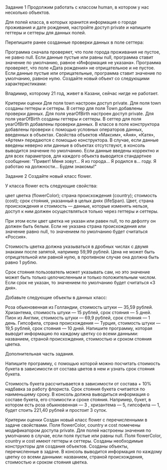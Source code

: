 Задание 1
Продолжим работать с классом human, в котором у нас несколько объектов.

Для полей класса, в которых хранится информация о городе проживания и дате рождения, настройте доступ private и напишите геттеры и сеттеры для данных полей.

Перепишите ранее созданные проверки данных в поле сеттера:

Программа сначала проверяет, что поле города проживания не пустое, не равно null.
Если данные пустые или равны null, программа ставит значение по умолчанию, равное «Информация не указана».
Программа проверяет, что поле «Дата рождения» не отрицательное и не пустое.
Если данные пустые или отрицательные, программа ставит значение по умолчанию, равное нулю.
Создайте новый объект со следующими характеристиками:

Владимир, которому 21 год, живет в Казани, сейчас нигде не работает.

Критерии оценки
Для поля town настроен доступ private.
Для поля town созданы геттеры и сеттеры.
В сеттер для поля Town добавлены проверки данных.
Для поля yearOfBirth настроен доступ private.
Для поля yearOfBirth созданы геттеры и сеттеры.
В сеттер для поля yearOfBirth добавлены проверки данных.
В классе в поле конструктора добавлены проверки с помощью условных операторов данных, введенных в объектах.
Свойства объектов «Максим», «Аня», «Катя», «Артем» передаются с помощью конструктора.
В случае, если данные введены неверно или данные в объектах отсутствуют, в консоль выводится значение по умолчанию.
Если данные введены корректно и для всех параметров, для каждого объекта выводится стандартнее сообщение: "Привет! Меня зовут… Я из города… Я родился в… году. Я работаю на должности… Будем знакомы!"


Задание 2
Создайте новый класс flower.

У класса flower есть следующие свойства:

цвет цветка (flowerColor);
страна происхождения (country);
стоимость (cost);
срок стояния, указанный в целых днях (lifeSpan).
Цвет, страна происхождения и стоимость — данные, которые изменять нельзя, доступ к ним должен осуществляться только через геттеры и сеттеры.

При этом если цвет цветка не указан или равен null, то по дефолту он должен быть белым. Если не указана страна происхождения или значение равно null, то значением по умолчанию будет считаться «Россия».

Стоимость цветка должна указываться в дробных числах с двумя знаками после запятой, например 59,99 рублей. Цена не может быть отрицательной или равной нулю, в противном случае она должна быть равно 1 рублю.

Срок стояния пользователь может указывать сам, но это значение может быть только целочисленным и только положительным числом. Если срок не указан, то значением по умолчанию будет считаться «3 дня».

Добавьте следующие объекты в данных класс:

Роза обыкновенная из Голландии, стоимость штуки — 35,59 рублей.
Хризантема, стоимость штуки — 15 рублей, срок стояния — 5 дней.
Пион из Англии, стоимость штуки — 69,9 рублей, срок стояния — 1 день.
Гипсофила, страна происхождения — Турция, стоимость штуки — 19,5 рублей, срок стояния — 10 дней.
Напишите программу, которая выводит информацию по каждому цветку со всеми данными: названием, страной происхождения, стоимостью и сроком стояния цветка.

Дополнительная часть задания.

Напишите программу, с помощью которой можно посчитать стоимость букета в зависимости от состава цветов в нем и узнать срок стояния букета.

Стоимость букета рассчитывается в зависимости от состава + 10% надбавка за работу флориста. Срок стояния букета считается по наименьшему сроку. В консоль должна выводиться информация о составе букета, его стоимости и сроке стояния. Например, букет, в котором есть роза обыкновенная — 3 , хризантема — 5, гипсофила — 1, будет стоить 221,40 рублей и простоит 3 суток.

Критерии оценки
Создан новый класс flower с перечисленными в задаче свойствами.
Поля flowerColor, country и cost помечены модификатором доступа private.
Для полей настроены значения по умолчанию в случае, если поля пустые или равны null.
Поля flowerColor, country и cost имеют геттеры и сеттеры.
Созданы необходимые конструкторы для создания объектов.
Созданы объекты, перечисленные в задаче.
В консоль выводится информация по каждому цветку со всеми данными: названием, страной происхождения, стоимостью и сроком стояния цветка.